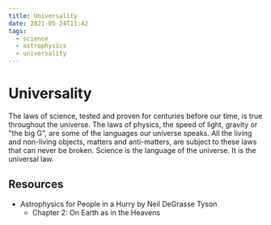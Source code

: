 ```yaml
---
title: Universality
date: 2021-05-24T11:42
tags:
  - science
  - astrophysics
  - universality
---
```



# Universality

The laws of science, tested and proven for centuries before our time, is true
throughout the universe. The laws of physics, the speed of light, gravity or
"the big G", are some of the languages our universe speaks. All the living and
non-living objects, matters and anti-matters, are subject to these laws that can
never be broken. Science is the language of the universe. It is the universal
law.

## Resources

- Astrophysics for People in a Hurry by Neil DeGrasse Tyson
  - Chapter 2: On Earth as in the Heavens
